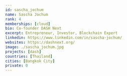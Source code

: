 ```yaml
---
id: sascha_jochum
name: Sascha Jochum
rank: 4
memberships: [cloud]
bio: Co-founder DASH Next
excerpt: Entrepreneur, Investor, Blockchain Expert
linkedin: https://www.linkedin.com/in/sascha-jochum/
websites: https://dashnext.org/
image: ./sascha_jochum.jpg
projects: [dash]
countries: [Thailand]
cities: [Bangkok City]
private: 0
---
```

